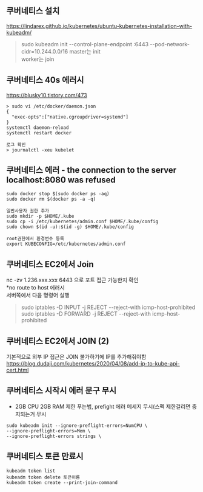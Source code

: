 ## 쿠버네티스 설치  
https://lindarex.github.io/kubernetes/ubuntu-kubernetes-installation-with-kubeadm/  
> sudo kubeadm init --control-plane-endpoint <Master public IP>:6443 --pod-network-cidr=10.244.0.0/16
master는 init  
worker는 join  

## 쿠버네티스 40s 에러시  
https://blusky10.tistory.com/473  
```
> sudo vi /etc/docker/daemon.json
{
  "exec-opts":["native.cgroupdriver=systemd"]
}
systemctl daemon-reload
systemctl restart docker

로그 확인
> journalctl -xeu kubelet
```

## 쿠버네티스 에러 - the connection to the server localhost:8080 was refused
```
sudo docker stop $(sudo docker ps -aq)
sudo docker rm $(docker ps -a -q) 

일반사용자 권한 추가
sudo mkdir -p $HOME/.kube
sudo cp -i /etc/kubernetes/admin.conf $HOME/.kube/config
sudo chown $(id -u):$(id -g) $HOME/.kube/config

root권한에서 환경변수 등록
export KUBECONFIG=/etc/kubernetes/admin.conf
```

## 쿠버네티스 EC2에서 Join
nc -zv 1.236.xxx.xxx 6443 으로 포트 접근 가능한지 확인  
*no route to host 에러시  
서버쪽에서 다음 명령어 실행  
> sudo iptables -D  INPUT -j REJECT --reject-with icmp-host-prohibited  
> sudo iptables -D  FORWARD -j REJECT --reject-with icmp-host-prohibited  

## 쿠버네티스 EC2에서 JOIN (2)
기본적으로 외부 IP 접근은 JOIN 불가하기에 IP를 추가해줘야함  
https://blog.dudaji.com/kubernetes/2020/04/08/add-ip-to-kube-api-cert.html



## 쿠버네티스 시작시 에러 문구 무시  
- 2GB CPU 2GB RAM 제한 푸는법, prefight 에러 메세지 무시(스펙 제한걸리면 중지되는거 무시  
```
sudo kubeadm init --ignore-preflight-errors=NumCPU \
--ignore-preflight-errors=Mem \
--ignore-preflight-errors strings \
```

## 쿠버네티스 토큰 만료시  
```
kubeadm token list
kubeadm token delete 토큰이름
kubeadm token create --print-join-command
```
